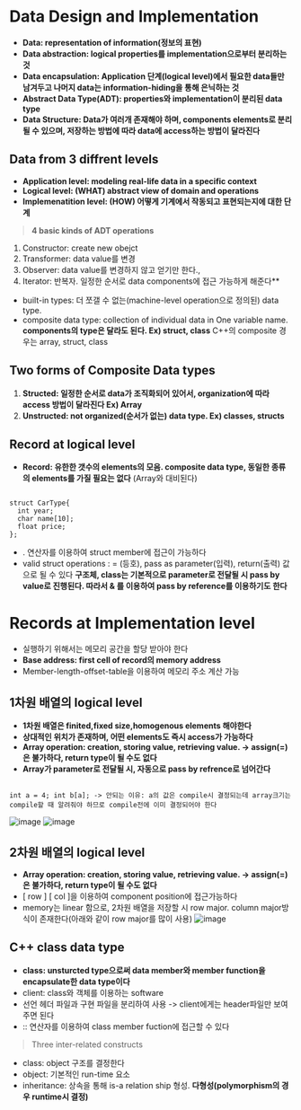 Data Design and Implementation
==================================
* **Data: representation of information(정보의 표현)**
* **Data abstraction: logical properties를 implementation으로부터 분리하는 것**
* **Data encapsulation: Application 단계(logical level)에서 필요한 data들만 남겨두고 나머지 data는 information-hiding을 통해 은닉하는 것**
* **Abstract Data Type(ADT): properties와 implementation이 분리된 data type**
* **Data Structure: Data가 여러개 존재해야 하며, components elements로 분리될 수 있으며, 저장하는 방법에 따라 data에 access하는 방법이 달라진다**

## Data from 3 diffrent levels
* **Application level: modeling real-life data in a specific context**
* **Logical level: (WHAT) abstract view of domain and operations**
* **Implemenatition level: (HOW) 어떻게 기계에서 작동되고 표현되는지에 대한 단계**

> **4 basic kinds of ADT operations**
  1) Constructor: create new obejct
  2) Transformer: data value를 변경
  3) Observer: data value를 변경하지 않고 얻기만 한다.,
  4) Iterator: 반복자. 일정한 순서로 data components에 접근 가능하게 해준다**

* built-in types: 더 쪼갤 수 없는(machine-level operation으로 정의된) data type. 
* composite data type: collection of individual data in One variable name. **components의 type은 달라도 된다. Ex) struct, class** C++의 composite 경우는 array, struct, class

## Two forms of Composite Data types
1) **Structed: 일정한 순서로 data가 조직화되어 있어서, organization에 따라 access 방법이 달라진다 Ex) Array**
2) **Unstructed: not organized(순서가 없는) data type. Ex) classes, structs**

## Record at logical level
* **Record: 유한한 갯수의 elements의 모음. composite data type, 동일한 종류의 elements를 가질 필요는 없다** (Array와 대비된다)
<pre><code>
struct CarType{
  int year;
  char name[10];
  float price;
};</code></pre>
* . 연산자를 이용하여 struct member에 접근이 가능하다
* valid struct operations : = (등호), pass as parameter(입력), return(출력) 값으로 될 수 있다
**구조체, class는 기본적으로 parameter로 전달될 시 pass by value로 진행된다. 따라서 & 를 이용하여 pass by reference를 이용하기도 한다**

# Records at Implementation level
* 실행하기 위해서는 메모리 공간을 할당 받아야 한다
* **Base address: first cell of record의 memory address**
* Member-length-offset-table을 이용하여 메모리 주소 계산 가능

## 1차원 배열의 logical level
* **1차원 배열은 finited,fixed size,homogenous elements 해야한다**
* **상대적인 위치가 존재하며, 어떤 elements도 즉시 access가 가능하다**
* **Array operation: creation, storing value, retrieving value. -> assign(=)은 불가하다, return type이 될 수도 없다**
* **Array가 parameter로 전달될 시, 자동으로 pass by refrence로 넘어간다**
<pre><code>
int a = 4; int b[a]; -> 안되는 이유: a의 값은 compile시 결정되는데 array크기는 compile할 때 알려줘야 하므로 compile전에 이미 결정되어야 한다
</code></pre>
![image](https://user-images.githubusercontent.com/50229148/109772954-f92b1200-7c41-11eb-80c7-65edc9a8c946.png)
![image](https://user-images.githubusercontent.com/50229148/109773384-7bb3d180-7c42-11eb-929d-abe95e27386a.png)

## 2차원 배열의 logical level
* **Array operation: creation, storing value, retrieving value. -> assign(=)은 불가하다, return type이 될 수도 없다**
* [ row ] [ col ]을 이용하여 component position에 접근가능하다
* memory는 linear 함으로, 2차원 배열을 저장할 시 row major. column major방식이 존재한다(아래와 같이 row major를 많이 사용)
![image](https://user-images.githubusercontent.com/50229148/109773827-fb41a080-7c42-11eb-957e-da4a6736b109.png)

## C++ class data type
* **class: unsturcted type으로써 data member와 member function을 encapsulate한 data type이다**
* client: class와 객체를 이용하는 software
* 선언 헤더 파일과 구현 파일을 분리하여 사용 -> client에게는 header파일만 보여주면 된다
* :: 연산자를 이용하여 class member fuction에 접근할 수 있다
> Three inter-related constructs
  * class: object 구조를 결정한다
  * object: 기본적인 run-time 요소
  * inheritance: 상속을 통해 is-a relation ship 형성. **다형성(polymorphism의 경우 runtime시 결정)**
